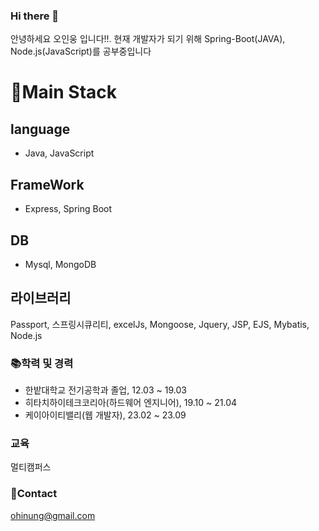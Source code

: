 ### Hi there 👋
안녕하세요 오인웅 입니다!!. 
현재 개발자가 되기 위해 Spring-Boot(JAVA), Node.js(JavaScript)를 공부중입니다

# 🎇Main Stack
## language
- Java, JavaScript
## FrameWork
- Express, Spring Boot
## DB
- Mysql, MongoDB
## 라이브러리
Passport, 스프링시큐리티, excelJs, Mongoose, Jquery, JSP, EJS, Mybatis, Node.js

### 📚학력 및 경력
- 한밭대학교 전기공학과 졸업, 12.03 ~ 19.03
- 히타치하이테크코리아(하드웨어 엔지니어), 19.10 ~ 21.04
- 케이아이티밸리(웹 개발자), 23.02 ~ 23.09


### 교육
멀티캠퍼스
### 📧Contact
ohinung@gmail.com
